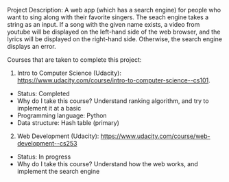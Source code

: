 Project Description: 
A web app (which has a search engine) for people who want to sing along with their favorite singers. 
The seach engine takes a string as an input.
If a song with the given name exists, a video from youtube will be displayed on the left-hand side of the web browser, and the lyrics will be displayed on the right-hand side.
Otherwise, the search engine displays an error.

Courses that are taken to complete this project:


1. Intro to Computer Science (Udacity): 
https://www.udacity.com/course/intro-to-computer-science--cs101.  
  + Status: Completed
  + Why do I take this course? Understand ranking algorithm, and try to implement it at a basic 
  + Programming language: Python
  + Data structure: Hash table (primary)   
2. Web Development (Udacity): 
https://www.udacity.com/course/web-development--cs253
  + Status: In progress
  + Why do I take this course? Understand how the web works, and implement the search engine


